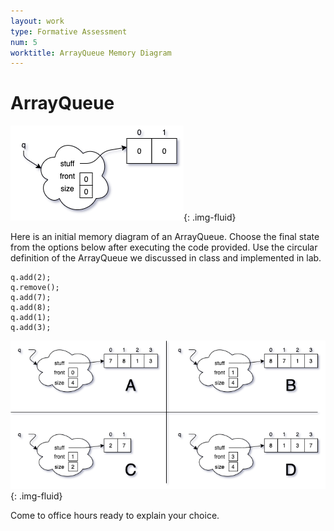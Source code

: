 ```yaml
---
layout: work
type: Formative Assessment
num: 5
worktitle: ArrayQueue Memory Diagram
---
```


# ArrayQueue

![ArrayQueue Start](../assets/images/exam1/QueueStart.png){: .img-fluid}

Here is an initial memory diagram of an ArrayQueue. Choose the final state from the options below after executing the code provided. Use the circular definition of the ArrayQueue we discussed in class and implemented in lab.

    q.add(2);
    q.remove();
    q.add(7);
    q.add(8);  
    q.add(1);
    q.add(3);

![ArrayQueue Choices](../assets/images/exam1/arrayqueue.png){: .img-fluid}

Come to office hours ready to explain your choice.
